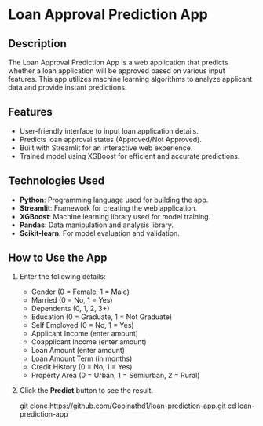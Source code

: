 # Loan Approval Prediction App

## Description
The Loan Approval Prediction App is a web application that predicts whether a loan application will be approved based on various input features. This app utilizes machine learning algorithms to analyze applicant data and provide instant predictions.

## Features
- User-friendly interface to input loan application details.
- Predicts loan approval status (Approved/Not Approved).
- Built with Streamlit for an interactive web experience.
- Trained model using XGBoost for efficient and accurate predictions.

## Technologies Used
- **Python**: Programming language used for building the app.
- **Streamlit**: Framework for creating the web application.
- **XGBoost**: Machine learning library used for model training.
- **Pandas**: Data manipulation and analysis library.
- **Scikit-learn**: For model evaluation and validation.

## How to Use the App
1. Enter the following details:
   - Gender (0 = Female, 1 = Male)
   - Married (0 = No, 1 = Yes)
   - Dependents (0, 1, 2, 3+)
   - Education (0 = Graduate, 1 = Not Graduate)
   - Self Employed (0 = No, 1 = Yes)
   - Applicant Income (enter amount)
   - Coapplicant Income (enter amount)
   - Loan Amount (enter amount)
   - Loan Amount Term (in months)
   - Credit History (0 = No, 1 = Yes)
   - Property Area (0 = Urban, 1 = Semiurban, 2 = Rural)
   
2. Click the **Predict** button to see the result.

   git clone https://github.com/Gopinathd1/loan-prediction-app.git
   cd loan-prediction-app
